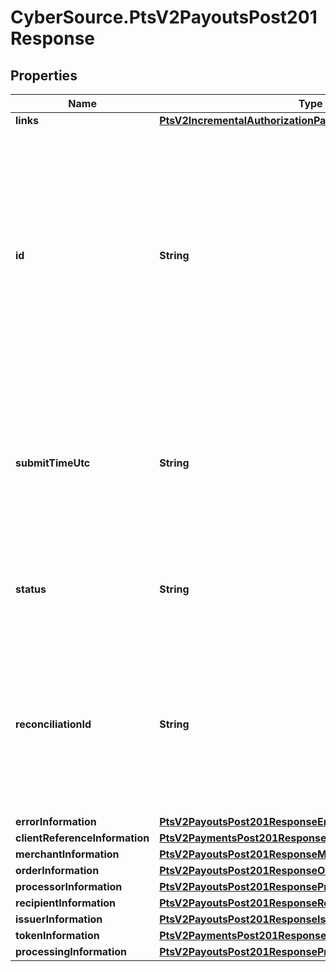 # CyberSource.PtsV2PayoutsPost201Response

## Properties
Name | Type | Description | Notes
------------ | ------------- | ------------- | -------------
**links** | [**PtsV2IncrementalAuthorizationPatch201ResponseLinks**](PtsV2IncrementalAuthorizationPatch201ResponseLinks.md) |  | [optional] 
**id** | **String** | An unique identification number generated by Cybersource to identify the submitted request. Returned by all services. It is also appended to the endpoint of the resource. On incremental authorizations, this value with be the same as the identification number returned in the original authorization response.  | [optional] 
**submitTimeUtc** | **String** | Time of request in UTC. `Format: YYYY-MM-DDThh:mm:ssZ`  Example 2016-08-11T22:47:57Z equals August 11, 2016, at 22:47:57 (10:47:57 p.m.). The T separates the date and the time. The Z indicates UTC.  | [optional] 
**status** | **String** | The status of the submitted transaction.  Possible values:  - ACCEPTED  - DECLINED  - INVALID_REQUEST  | [optional] 
**reconciliationId** | **String** | Cybersource or merchant generated transaction reference number. This is sent to the processor and is echoed back in the response to the merchant. This is This value is used for reconciliation purposes.  | [optional] 
**errorInformation** | [**PtsV2PayoutsPost201ResponseErrorInformation**](PtsV2PayoutsPost201ResponseErrorInformation.md) |  | [optional] 
**clientReferenceInformation** | [**PtsV2PaymentsPost201ResponseClientReferenceInformation**](PtsV2PaymentsPost201ResponseClientReferenceInformation.md) |  | [optional] 
**merchantInformation** | [**PtsV2PayoutsPost201ResponseMerchantInformation**](PtsV2PayoutsPost201ResponseMerchantInformation.md) |  | [optional] 
**orderInformation** | [**PtsV2PayoutsPost201ResponseOrderInformation**](PtsV2PayoutsPost201ResponseOrderInformation.md) |  | [optional] 
**processorInformation** | [**PtsV2PayoutsPost201ResponseProcessorInformation**](PtsV2PayoutsPost201ResponseProcessorInformation.md) |  | [optional] 
**recipientInformation** | [**PtsV2PayoutsPost201ResponseRecipientInformation**](PtsV2PayoutsPost201ResponseRecipientInformation.md) |  | [optional] 
**issuerInformation** | [**PtsV2PayoutsPost201ResponseIssuerInformation**](PtsV2PayoutsPost201ResponseIssuerInformation.md) |  | [optional] 
**tokenInformation** | [**PtsV2PaymentsPost201ResponseTokenInformation**](PtsV2PaymentsPost201ResponseTokenInformation.md) |  | [optional] 
**processingInformation** | [**PtsV2PayoutsPost201ResponseProcessingInformation**](PtsV2PayoutsPost201ResponseProcessingInformation.md) |  | [optional] 


